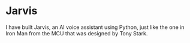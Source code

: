 # Jarvis
I have built Jarvis, an AI voice assistant using Python, just like the one in Iron Man from the MCU that was designed by Tony Stark.
